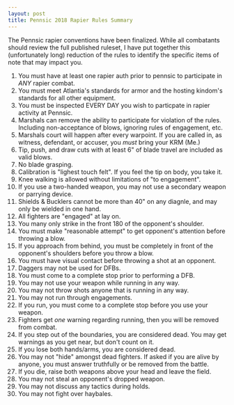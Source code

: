 ```yaml
---
layout: post
title: Pennsic 2018 Rapier Rules Summary
---
```



The Pennsic rapier conventions have been finalized.  While all combatants should review the full published ruleset, I have put together this (unfortunately long) reduction of the rules to identify the specific items of note that may impact you.

1. You must have at least one rapier auth prior to pennsic to participate in *ANY* rapier combat.
2. You must meet Atlantia's standards for armor and the hosting kindom's standards for all other equipment.
3. You must be inspected EVERY DAY you wish to particpate in rapier activity at Pennsic.
4. Marshals can remove the ability to participate for violation of the rules.  Including non-acceptance of blows, ignoring rules of engagement, etc.
5. Marshals court will happen after every warpoint.  If you are called in, as witness, defendant, or accuser, you *must* bring your KRM (Me.)
6. Tip, push, and draw cuts with at least 6" of blade travel are included as valid blows.
7. No blade grasping.
8. Calibration is "lighest touch felt".  If you feel the tip on body, you take it.
9. Knee walking is allowed without limitations of "to engagement".
10. If you use a two-handed weapon, you may not use a secondary weapon or parrying device.
11. Shields & Bucklers cannot be more than 40" on any diagnle, and may only be wielded in one hand.
12. All fighters are "engaged" at lay on.
13. You many only strike in the front 180 of the opponent's shoulder.
14.  You must make "reasonable attempt" to get opponent's attention before throwing a blow.
15. If you approach from behind, you must be completely in front of the opponent's shoulders before you throw a blow.
16. You must have visual contact before throwing a shot at an opponent.
17. Daggers may not be used for DFBs.
18. You must come to a complete stop prior to performing a DFB.
19. You may not use your weapon while running in any way.
20. You may not throw shots anyone that is running in any way.
21. You may not run through engagements.
22. If you run, you must come to a complete stop before you use your weapon.
23. Fighters get *one* warning regarding running, then you will be removed from combat.
24. If you step out of the boundaries, you are considered dead.  You may get warnings as you get near, but don't count on it.
25. If you lose both hands/arms, you are considered dead.
26. You may not "hide" amongst dead fighters.  If asked if you are alive by anyone, you must answer truthfully or be removed from the battle.
27. If you die, raise both weapons above your head and leave the field.
28. You may not steal an opponent's dropped weapon.
29. You may not discuss any tactics during holds.
30. You may not fight over haybales.
